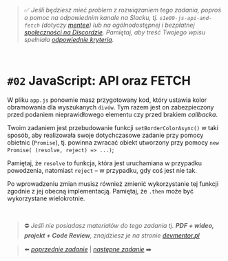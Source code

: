 > :white_check_mark: _Jeśli będziesz mieć problem z rozwiązaniem tego zadania, poproś o pomoc na odpowiednim kanale na Slacku, tj. `s1e09-js-api-and-fetch` (dotyczy [mentee](https://devmentor.pl/mentoring-javascript/)) lub na ogólnodostępnej i bezpłatnej [społeczności na Discordzie](https://devmentor.pl/discord). Pamiętaj, aby treść Twojego wpisu spełniała [odpowiednie kryteria](https://devmentor.pl/jak-prosic-o-pomoc/)._

&nbsp;

# `#02` JavaScript: API oraz FETCH

W pliku `app.js` ponownie masz przygotowany kod, który ustawia kolor obramowania dla wyszukanych `divów`. Tym razem jest on zabezpieczony przed podaniem nieprawidłowego elementu czy przed brakiem _callbacka_.

Twoim zadaniem jest przebudowanie funkcji `setBorderColorAsync()` w taki sposób, aby realizowała swoje dotychczasowe zadanie przy pomocy obietnic (`Promise`), tj. powinna zwracać obiekt utworzony przy pomocy `new Promise( (resolve, reject) => ...)`;

Pamiętaj, że `resolve` to funkcja, która jest uruchamiana w przypadku powodzenia, natomiast `reject` – w przypadku, gdy coś jest nie tak.

Po wprowadzeniu zmian musisz również zmienić wykorzystanie tej funkcji zgodnie z jej obecną implementacją. Pamiętaj, że `.then` może być wykorzystane wielokrotnie.

&nbsp;

> :no_entry: _Jeśli nie posiadasz materiałów do tego zadania tj. **PDF + wideo, projekt + Code Review**, znajdziesz je na stronie [devmentor.pl](https://devmentor.pl/workshop-js-api-and-fetch/)_

> :arrow_left: [_poprzednie zadanie_](./../01) | [_następne zadanie_](./../03) :arrow_right:
